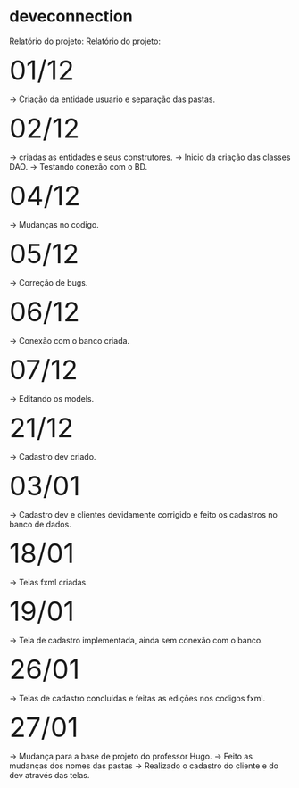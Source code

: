 # deveconnection


Relatório do projeto: Relatório do projeto: 
 
 <font size="10"> 01/12 </font> 

 -> Criação da entidade usuario e separação das pastas.

<font size="10"> 02/12 </font>
 
 -> criadas as entidades e seus construtores.
 -> Inicio da criação das classes DAO.
 -> Testando conexão com o BD.

<font size="10"> 04/12 </font>
 
 -> Mudanças no codigo.
 
<font size="10"> 05/12 </font>
 
 -> Correção de bugs.

<font size="10"> 06/12 </font>
 
 -> Conexão com o banco criada.

<font size="10"> 07/12 </font>

 -> Editando os models.

<font size="10"> 21/12 </font>

 -> Cadastro dev criado.

<font size="10"> 03/01 </font>

 -> Cadastro dev e clientes devidamente corrigido e feito os cadastros no banco de dados.

<font size="10"> 18/01 </font>

 -> Telas fxml criadas.

<font size="10"> 19/01 </font>

 -> Tela de cadastro implementada, ainda sem conexão com o banco.

<font size="10"> 26/01 </font>

 -> Telas de cadastro concluidas e feitas as edições nos codigos fxml.

<font size="10"> 27/01 </font>
 
 -> Mudança para a base de projeto do professor Hugo.
 -> Feito as mudanças dos nomes das pastas
 -> Realizado o cadastro do cliente e do dev através das telas.
